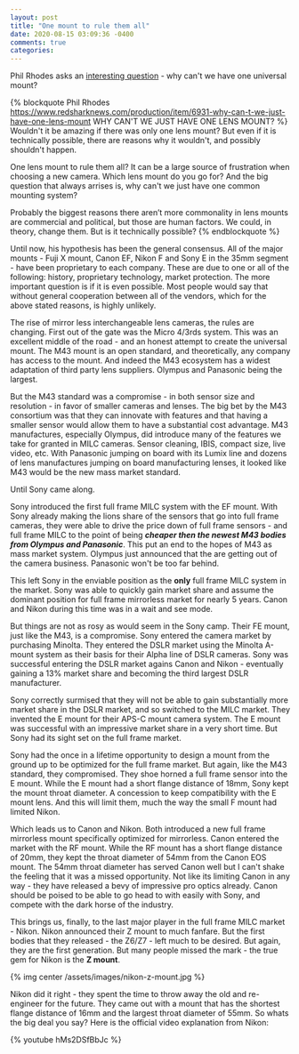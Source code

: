 ```yaml
---
layout: post
title: "One mount to rule them all"
date: 2020-08-15 03:09:36 -0400
comments: true
categories:
---
```

Phil Rhodes asks an [interesting question](https://www.redsharknews.com/production/item/6931-why-can-t-we-just-have-one-lens-mount) - why can't we have one universal mount?

{% blockquote Phil Rhodes https://www.redsharknews.com/production/item/6931-why-can-t-we-just-have-one-lens-mount WHY CAN'T WE JUST HAVE ONE LENS MOUNT? %}
Wouldn't it be amazing if there was only one lens mount? But even if it is technically possible, there are reasons why it wouldn't, and possibly shouldn't happen.

One lens mount to rule them all? It can be a large source of frustration when choosing a new camera. Which lens mount do you go for? And the big question that always arrises is, why can't we just have one common mounting system?

Probably the biggest reasons there aren’t more commonality in lens mounts are commercial and political, but those are human factors. We could, in theory, change them. But is it technically possible?
{% endblockquote %}

Until now, his hypothesis has been the general consensus. All of the major mounts - Fuji X mount, Canon EF, Nikon F and Sony E in the 35mm segment - have been proprietary to each company.  These are due to one or all of the following: history, proprietary technology, market protection.  The more important question is if it is even possible.  Most people would say that without general cooperation between all of the vendors, which for the above stated reasons, is highly unlikely.  

The rise of mirror less interchangeable lens cameras, the rules are changing. First out of the gate was the Micro 4/3rds system.  This was an excellent middle of the road - and an honest attempt to create the universal mount. The M43 mount is an open standard, and theoretically, any company has access to the mount.  And indeed the M43 ecosystem has a widest adaptation of third party lens suppliers. Olympus and Panasonic being the largest.

But the M43 standard was a compromise - in both sensor size and resolution - in favor of smaller cameras and lenses. The big bet by the M43 consortium was that they can innovate with features and that having a smaller sensor would allow them to have a substantial cost advantage.  M43 manufactures, especially Olympus, did introduce many of the features we take for granted in MILC cameras. Sensor cleaning, IBIS, compact size, live video, etc. With Panasonic jumping on board with its Lumix line and dozens of lens manufactures jumping on board manufacturing lenses, it looked like M43 would be the new mass market standard.  

Until Sony came along.

Sony introduced the first full frame MILC system with the EF mount.  With Sony already making the lions share of the sensors that go into full frame cameras, they were able to drive the price down of full frame sensors - and full frame MILC to the point of being ***cheaper then the newest M43 bodies from Olympus and Panasonic***. This put an end to the hopes of M43 as mass market system. Olympus just announced that the are getting out of the camera business. Panasonic won't be too far behind.

This left Sony in the enviable position as the **only** full frame MILC system in the market. Sony was able to quickly gain market share and assume the dominant position for full frame mirrorless market for nearly 5 years.  Canon and Nikon during this time was in a wait and see mode.

But things are not as rosy as would seem in the Sony camp.  Their FE mount, just like the M43, is a compromise. Sony entered the camera market by purchasing Minolta. They entered the DSLR market using the Minolta A-mount system as their basis for their Alpha line of DSLR cameras.  Sony was successful entering the DSLR market agains Canon and Nikon - eventually gaining a 13% market share and becoming the third largest DSLR manufacturer.

Sony correctly surmised that they will not be able to gain substantially more market share in the DSLR market, and so switched to the MILC market. They invented the E mount for their APS-C mount camera system. The E mount was successful with an impressive market share in a very short time. But Sony had its sight set on the full frame market.

Sony had the once in a lifetime opportunity to design a mount from the ground up to be optimized for the full frame market.  But again, like the M43 standard, they compromised.  They shoe horned a full frame sensor into the E mount.  While the E mount had a short flange distance of 18mm, Sony kept the mount throat diameter. A concession to keep compatibility with the E mount lens.  And this will limit them, much the way the small F mount had limited Nikon.

Which leads us to Canon and Nikon. Both introduced a new full frame mirrorless mount specifically optimized for mirrorless.  Canon entered the market with the RF mount. While the RF mount has a short flange distance of 20mm, they kept the throat diameter of 54mm from the Canon EOS mount. The 54mm throat diameter has served Canon well but I can't shake the feeling that it was a missed opportunity.  Not like its limiting Canon in any way - they have released a bevy of impressive pro optics already.  Canon should be poised to be able to go head to with easily with Sony, and compete with the dark horse of the industry.

This brings us, finally, to the last major player in the full frame MILC market - Nikon. Nikon announced their Z mount to much fanfare. But the first bodies that they released - the Z6/Z7 - left much to be desired.  But again, they are the first generation. But many people missed the mark - the true gem for Nikon is the **Z mount**.

{% img center /assets/images/nikon-z-mount.jpg  %}


Nikon did it right - they spent the time to throw away the old and re-engineer for the future.  They came out with a mount that has the shortest flange distance of 16mm and the largest throat diameter of 55mm. So whats the big deal you say? Here is the official video explanation from Nikon:

{% youtube hMs2DSfBbJc %}
